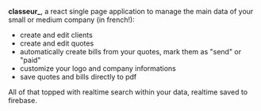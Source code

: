 **classeur_**, a react single page application to manage the main data of your small or medium company (in french!):
- create and edit clients
- create and edit quotes
- automatically create bills from your quotes, mark them as "send" or "paid"
- customize your logo and company informations
- save quotes and bills directly to pdf

All of that topped with realtime search within your data, realtime saved to firebase.
